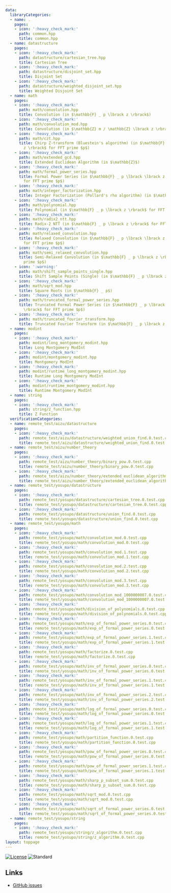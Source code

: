 ```yaml
---
data:
  libraryCategories:
  - name: .
    pages:
    - icon: ':heavy_check_mark:'
      path: common.hpp
      title: common.hpp
  - name: datastructure
    pages:
    - icon: ':heavy_check_mark:'
      path: datastructure/cartesian_tree.hpp
      title: Cartesian Tree
    - icon: ':heavy_check_mark:'
      path: datastructure/disjoint_set.hpp
      title: Disjoint Set
    - icon: ':heavy_check_mark:'
      path: datastructure/weighted_disjoint_set.hpp
      title: Weighted Disjoint Set
  - name: math
    pages:
    - icon: ':heavy_check_mark:'
      path: math/convolution.hpp
      title: Convolution (in $\mathbb{F} _ p \lbrack z \rbrack$)
    - icon: ':heavy_check_mark:'
      path: math/convolution_mod.hpp
      title: Convolution (in $\mathbb{Z} m / \mathbb{Z} \lbrack z \rbrack$)
    - icon: ':heavy_check_mark:'
      path: math/czt.hpp
      title: Chirp Z-transform (Bluestein's algorithm) (in $\mathbb{F} _ p \lbrack
        z \rbrack$ for FFT prime $p$)
    - icon: ':heavy_check_mark:'
      path: math/extended_gcd.hpp
      title: Extended Euclidean Algorithm (in $\mathbb{Z}$)
    - icon: ':heavy_check_mark:'
      path: math/formal_power_series.hpp
      title: Formal Power Series (in $\mathbb{F} _ p \lbrack \lbrack z \rbrack \rbrack$
        for FFT prime $p$)
    - icon: ':heavy_check_mark:'
      path: math/integer_factorization.hpp
      title: Integer Factorization (Pollard's rho algorithm) (in $\mathbb{Z}$)
    - icon: ':heavy_check_mark:'
      path: math/polynomial.hpp
      title: Polynomial (in $\mathbb{F} _ p \lbrack z \rbrack$ for FFT prime $p$)
    - icon: ':heavy_check_mark:'
      path: math/radix2_ntt.hpp
      title: Radix-2 NTT (in $\mathbb{F} _ p \lbrack z \rbrack$ for FFT prime $p$)
    - icon: ':heavy_check_mark:'
      path: math/relaxed_convolution.hpp
      title: Relaxed Convolution (in $\mathbb{F} _ p \lbrack \lbrack z \rbrack \rbrack$
        for FFT prime $p$)
    - icon: ':heavy_check_mark:'
      path: math/semi_relaxed_convolution.hpp
      title: Semi-Relaxed Convolution (in $\mathbb{F} _ p \lbrack z \rbrack$ for FFT
        prime $p$)
    - icon: ':warning:'
      path: math/shift_sample_points_single.hpp
      title: Shift Sample Points (Single) (in $\mathbb{F} _ p \lbrack z \rbrack$)
    - icon: ':heavy_check_mark:'
      path: math/sqrt_mod.hpp
      title: Square Roots (in $\mathbb{F} _ p$)
    - icon: ':heavy_check_mark:'
      path: math/truncated_formal_power_series.hpp
      title: Truncated Formal Power Series (in $\mathbb{F} _ p \lbrack \lbrack z \rbrack
        \rbrack$ for FFT prime $p$)
    - icon: ':heavy_check_mark:'
      path: math/truncated_fourier_transform.hpp
      title: Truncated Fourier Transform (in $\mathbb{F} _ p \lbrack z \rbrack$)
  - name: modint
    pages:
    - icon: ':heavy_check_mark:'
      path: modint/long_montgomery_modint.hpp
      title: Long Montgomery ModInt
    - icon: ':heavy_check_mark:'
      path: modint/montgomery_modint.hpp
      title: Montgomery ModInt
    - icon: ':heavy_check_mark:'
      path: modint/runtime_long_montgomery_modint.hpp
      title: Runtime Long Montgomery ModInt
    - icon: ':heavy_check_mark:'
      path: modint/runtime_montgomery_modint.hpp
      title: Runtime Montgomery ModInt
  - name: string
    pages:
    - icon: ':heavy_check_mark:'
      path: string/z_function.hpp
      title: Z Function
  verificationCategories:
  - name: remote_test/aizu/datastructure
    pages:
    - icon: ':heavy_check_mark:'
      path: remote_test/aizu/datastructure/weighted_union_find.0.test.cpp
      title: remote_test/aizu/datastructure/weighted_union_find.0.test.cpp
  - name: remote_test/aizu/number_theory
    pages:
    - icon: ':heavy_check_mark:'
      path: remote_test/aizu/number_theory/binary_pow.0.test.cpp
      title: remote_test/aizu/number_theory/binary_pow.0.test.cpp
    - icon: ':heavy_check_mark:'
      path: remote_test/aizu/number_theory/extended_euclidean_algorithm.0.test.cpp
      title: remote_test/aizu/number_theory/extended_euclidean_algorithm.0.test.cpp
  - name: remote_test/yosupo/datastructure
    pages:
    - icon: ':heavy_check_mark:'
      path: remote_test/yosupo/datastructure/cartesian_tree.0.test.cpp
      title: remote_test/yosupo/datastructure/cartesian_tree.0.test.cpp
    - icon: ':heavy_check_mark:'
      path: remote_test/yosupo/datastructure/union_find.0.test.cpp
      title: remote_test/yosupo/datastructure/union_find.0.test.cpp
  - name: remote_test/yosupo/math
    pages:
    - icon: ':heavy_check_mark:'
      path: remote_test/yosupo/math/convolution_mod.0.test.cpp
      title: remote_test/yosupo/math/convolution_mod.0.test.cpp
    - icon: ':heavy_check_mark:'
      path: remote_test/yosupo/math/convolution_mod.1.test.cpp
      title: remote_test/yosupo/math/convolution_mod.1.test.cpp
    - icon: ':heavy_check_mark:'
      path: remote_test/yosupo/math/convolution_mod.2.test.cpp
      title: remote_test/yosupo/math/convolution_mod.2.test.cpp
    - icon: ':heavy_check_mark:'
      path: remote_test/yosupo/math/convolution_mod.3.test.cpp
      title: remote_test/yosupo/math/convolution_mod.3.test.cpp
    - icon: ':heavy_check_mark:'
      path: remote_test/yosupo/math/convolution_mod_1000000007.0.test.cpp
      title: remote_test/yosupo/math/convolution_mod_1000000007.0.test.cpp
    - icon: ':heavy_check_mark:'
      path: remote_test/yosupo/math/division_of_polynomials.0.test.cpp
      title: remote_test/yosupo/math/division_of_polynomials.0.test.cpp
    - icon: ':heavy_check_mark:'
      path: remote_test/yosupo/math/exp_of_formal_power_series.0.test.cpp
      title: remote_test/yosupo/math/exp_of_formal_power_series.0.test.cpp
    - icon: ':heavy_check_mark:'
      path: remote_test/yosupo/math/exp_of_formal_power_series.1.test.cpp
      title: remote_test/yosupo/math/exp_of_formal_power_series.1.test.cpp
    - icon: ':heavy_check_mark:'
      path: remote_test/yosupo/math/factorize.0.test.cpp
      title: remote_test/yosupo/math/factorize.0.test.cpp
    - icon: ':heavy_check_mark:'
      path: remote_test/yosupo/math/inv_of_formal_power_series.0.test.cpp
      title: remote_test/yosupo/math/inv_of_formal_power_series.0.test.cpp
    - icon: ':heavy_check_mark:'
      path: remote_test/yosupo/math/inv_of_formal_power_series.1.test.cpp
      title: remote_test/yosupo/math/inv_of_formal_power_series.1.test.cpp
    - icon: ':heavy_check_mark:'
      path: remote_test/yosupo/math/inv_of_formal_power_series.2.test.cpp
      title: remote_test/yosupo/math/inv_of_formal_power_series.2.test.cpp
    - icon: ':heavy_check_mark:'
      path: remote_test/yosupo/math/log_of_formal_power_series.0.test.cpp
      title: remote_test/yosupo/math/log_of_formal_power_series.0.test.cpp
    - icon: ':heavy_check_mark:'
      path: remote_test/yosupo/math/log_of_formal_power_series.1.test.cpp
      title: remote_test/yosupo/math/log_of_formal_power_series.1.test.cpp
    - icon: ':heavy_check_mark:'
      path: remote_test/yosupo/math/partition_function.0.test.cpp
      title: remote_test/yosupo/math/partition_function.0.test.cpp
    - icon: ':heavy_check_mark:'
      path: remote_test/yosupo/math/pow_of_formal_power_series.0.test.cpp
      title: remote_test/yosupo/math/pow_of_formal_power_series.0.test.cpp
    - icon: ':heavy_check_mark:'
      path: remote_test/yosupo/math/pow_of_formal_power_series.1.test.cpp
      title: remote_test/yosupo/math/pow_of_formal_power_series.1.test.cpp
    - icon: ':heavy_check_mark:'
      path: remote_test/yosupo/math/sharp_p_subset_sum.0.test.cpp
      title: remote_test/yosupo/math/sharp_p_subset_sum.0.test.cpp
    - icon: ':heavy_check_mark:'
      path: remote_test/yosupo/math/sqrt_mod.0.test.cpp
      title: remote_test/yosupo/math/sqrt_mod.0.test.cpp
    - icon: ':heavy_check_mark:'
      path: remote_test/yosupo/math/sqrt_of_formal_power_series.0.test.cpp
      title: remote_test/yosupo/math/sqrt_of_formal_power_series.0.test.cpp
  - name: remote_test/yosupo/string
    pages:
    - icon: ':heavy_check_mark:'
      path: remote_test/yosupo/string/z_algorithm.0.test.cpp
      title: remote_test/yosupo/string/z_algorithm.0.test.cpp
layout: toppage
---
```

[![License](https://img.shields.io/github/license/hly1204/library)](https://github.com/hly1204/library/blob/master/LICENSE) ![Standard](https://img.shields.io/badge/C%2B%2B-17-green)

## Links

- [GitHub issues](https://github.com/hly1204/library/issues)